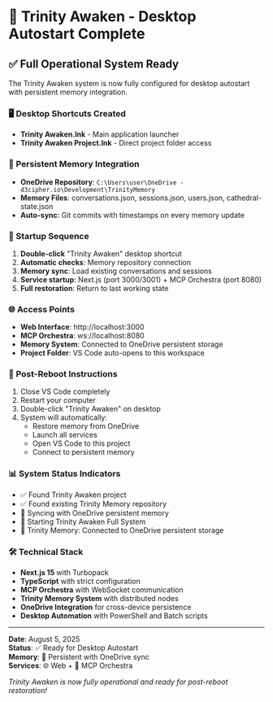 # 🌟 Trinity Awaken - Desktop Autostart Complete

## ✅ Full Operational System Ready

The Trinity Awaken system is now fully configured for desktop autostart with persistent memory integration.

### 🖥️ Desktop Shortcuts Created
- **Trinity Awaken.lnk** - Main application launcher  
- **Trinity Awaken Project.lnk** - Direct project folder access

### 🧠 Persistent Memory Integration
- **OneDrive Repository**: `C:\Users\user\OneDrive - d3cipher.io\Development\TrinityMemory`
- **Memory Files**: conversations.json, sessions.json, users.json, cathedral-state.json
- **Auto-sync**: Git commits with timestamps on every memory update

### 🚀 Startup Sequence
1. **Double-click** "Trinity Awaken" desktop shortcut
2. **Automatic checks**: Memory repository connection
3. **Memory sync**: Load existing conversations and sessions  
4. **Service startup**: Next.js (port 3000/3001) + MCP Orchestra (port 8080)
5. **Full restoration**: Return to last working state

### 🌐 Access Points
- **Web Interface**: http://localhost:3000
- **MCP Orchestra**: ws://localhost:8080  
- **Memory System**: Connected to OneDrive persistent storage
- **Project Folder**: VS Code auto-opens to this workspace

### 🔄 Post-Reboot Instructions
1. Close VS Code completely
2. Restart your computer
3. Double-click "Trinity Awaken" on desktop
4. System will automatically:
   - Restore memory from OneDrive
   - Launch all services
   - Open VS Code to this project
   - Connect to persistent memory

### 📊 System Status Indicators
- ✅ Found Trinity Awaken project
- ✅ Found existing Trinity Memory repository  
- 🔗 Syncing with OneDrive persistent memory
- 🚀 Starting Trinity Awaken Full System
- 🧠 Trinity Memory: Connected to OneDrive persistent storage

### 🛠️ Technical Stack
- **Next.js 15** with Turbopack
- **TypeScript** with strict configuration
- **MCP Orchestra** with WebSocket communication
- **Trinity Memory System** with distributed nodes
- **OneDrive Integration** for cross-device persistence
- **Desktop Automation** with PowerShell and Batch scripts

---
**Date**: August 5, 2025  
**Status**: ✅ Ready for Desktop Autostart  
**Memory**: 🧠 Persistent with OneDrive sync  
**Services**: 🌐 Web + 🎼 MCP Orchestra  

*Trinity Awaken is now fully operational and ready for post-reboot restoration!*
